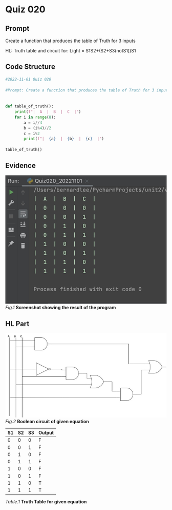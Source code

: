 # Quiz 020

## Prompt
Create a function that produces the table of Truth for 3 inputs


HL: Truth table and circuit for:
Light = S1S2+(S2+S3(notS1))S1

## Code Structure 
```.py
#2022-11-01 Quiz 020

#Prompt: Create a function that produces the table of Truth for 3 inputs


def table_of_truth():
    print(f"|  A  |  B  |  C  |")
    for i in range(8):
        a = i//4
        b = (i%4)//2
        c = i%2
        print(f"|  {a}  |  {b}  |  {c}  |")

table_of_truth()
```

## Evidence
![](/Assets/Quiz020_Evidence.jpg)
*Fig.1* **Screenshot showing the result of the program**

## HL Part
![](/Assets/Quiz020_Boolean.jpg)
*Fig.2* **Boolean circuit of given equation**

| S1  | S2  | S3  | Output |
|-----|-----|-----|--------|
| 0   | 0   | 0   | F      |
| 0   | 0   | 1   | F      |
| 0   | 1   | 0   | F      |
| 0   | 1   | 1   | F      |
| 1   | 0   | 0   | F      |
| 1   | 0   | 1   | F      |
| 1   | 1   | 0   | T      |
| 1   | 1   | 1   | T      |
*Table.1* **Truth Table for given equation**
